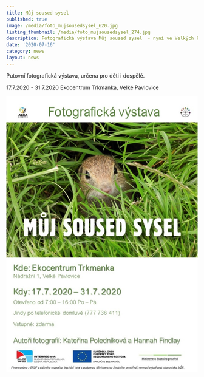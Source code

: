 ```yaml
---
title: Můj soused sysel
published: true
image: /media/foto_mujsousedsysel_620.jpg
listing_thumbnail: /media/foto_mujsousedsysel_274.jpg
description: Fotografická výstava Můj soused sysel  - nyní ve Velkých Pavlovicích
date: '2020-07-16'
category: news
layout: news
---
```

Putovní fotografická výstava, určena pro děti i dospělé.

17.7.2020 - 31.7.2020 Ekocentrum Trkmanka, Velké Pavlovice

![](/media/pozvanka_vystava.jpg)
